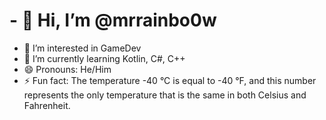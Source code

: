 # - 👋 Hi, I’m @mrrainbo0w
- 👀 I’m interested in GameDev
- 🌱 I’m currently learning Kotlin, C#, C++
- 😄 Pronouns: He/Him
- ⚡ Fun fact: The temperature -40 °C is equal to -40 °F, and this number represents the only temperature that is the same in both Celsius and Fahrenheit.

<!---
mrrainbo0w/mrrainbo0w is a ✨ special ✨ repository because its `README.md` (this file) appears on your GitHub profile.
You can click the Preview link to take a look at your changes.
--->
